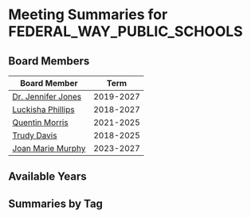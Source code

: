 # Meeting Summaries for FEDERAL_WAY_PUBLIC_SCHOOLS

## Board Members

| Board Member       | Term           |
|--------------------|----------------|
| [Dr. Jennifer Jones](board_member_118.md) | 2019-2027 |
| [Luckisha Phillips](board_member_119.md) | 2018-2027 |
| [Quentin Morris](board_member_120.md) | 2021-2025 |
| [Trudy Davis](board_member_121.md) | 2018-2025 |
| [Joan Marie Murphy](board_member_122.md) | 2023-2027 |

## Available Years

## Summaries by Tag
